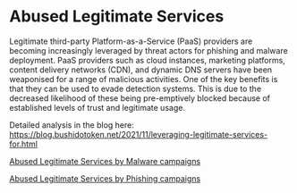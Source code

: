 # Abused Legitimate Services

Legitimate third-party Platform-as-a-Service (PaaS) providers are becoming increasingly leveraged by threat actors for phishing and malware deployment. PaaS providers such as cloud instances, marketing platforms, content delivery networks (CDN), and dynamic DNS servers have been weaponised for a range of malicious activities. One of the key benefits is that they can be used to evade detection systems. This is due to the decreased likelihood of these being pre-emptively blocked because of established levels of trust and legitimate usage. 

Detailed analysis in the blog here: https://blog.bushidotoken.net/2021/11/leveraging-legitimate-services-for.html

[Abused Legitimate Services by Malware campaigns](https://github.com/BushidoUK/Abused-Legitimate-Services/blob/main/Malware.csv)

[Abused Legitimate Services by Phishing campaigns](https://github.com/BushidoUK/Abused-Legitimate-Services/blob/main/Phishing.csv)
